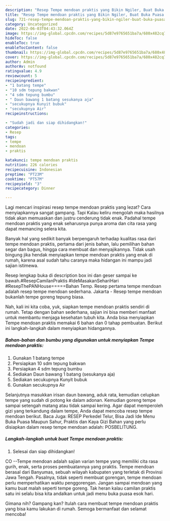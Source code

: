 ```yaml
---
description: "Resep Tempe mendoan praktis yang Bikin Ngiler, Buat Buka Puasa Enak Banget"
title: "Resep Tempe mendoan praktis yang Bikin Ngiler, Buat Buka Puasa Enak Banget"
slug: 721-resep-tempe-mendoan-praktis-yang-bikin-ngiler-buat-buka-puasa-enak-banget
category: Uncategorized
date: 2022-06-03T04:43:32.064Z
image: https://img-global.cpcdn.com/recipes/5d87e9765651ba7a/680x482cq70/tempe-mendoan-praktis-foto-resep-utama.jpg
hideToc: false
enableToc: true
enableTocContent: false
thumbnail: https://img-global.cpcdn.com/recipes/5d87e9765651ba7a/680x482cq70/tempe-mendoan-praktis-foto-resep-utama.jpg
cover: https://img-global.cpcdn.com/recipes/5d87e9765651ba7a/680x482cq70/tempe-mendoan-praktis-foto-resep-utama.jpg
author: Admin
authorAv: notfound
ratingvalue: 4.9
reviewcount: 5
recipeingredient:
- "1 batang tempe"
- "10 sdm tepung bakwan"
- "4 sdm tepung bumbu"
- " Daun bawang 1 batang sesukanya aja"
- "secukupnya Kunyit bubuk"
- "secukupnya Air"
recipeinstructions:

- "Sudah jadi dan siap dihidangkan!"
categories:
- Resep
tags:
- tempe
- mendoan
- praktis

katakunci: tempe mendoan praktis 
nutrition: 226 calories
recipecuisine: Indonesian
preptime: "PT23M"
cooktime: "PT57M"
recipeyield: "3"
recipecategory: Dinner

---
```



Lagi mencari inspirasi resep tempe mendoan praktis yang lezat? Cara menyiapkannya sangat gampang. Tapi Kalau keliru mengolah maka hasilnya tidak akan memuaskan dan justru cenderung tidak enak. Padahal tempe mendoan praktis yang enak seharusnya punya aroma dan cita rasa yang dapat memancing selera kita.


Banyak hal yang sedikit banyak berpengaruh terhadap kualitas rasa dari tempe mendoan praktis, pertama dari jenis bahan, lalu pemilihan bahan segar dan bagus, hingga cara membuat dan menyajikannya. Tidak usah bingung jika hendak menyiapkan tempe mendoan praktis yang enak di rumah, karena asal sudah tahu caranya maka hidangan ini mampu jadi sajian istimewa.

Resep lengkap buka di description box ini dan geser sampai ke bawah.#ResepCamilanPraktis #IdeMasakanSehariHari #ResepThePANHouse=====Bahan Temp. Resep pertama tempe mendoan adalah resep tempe mendoan sederhana. Jakarta - Resep tempe mendoan bukanlah tempe goreng tepung biasa.


Nah, kali ini kita coba, yuk, siapkan tempe mendoan praktis sendiri di rumah. Tetap dengan bahan sederhana, sajian ini bisa memberi manfaat untuk membantu menjaga kesehatan tubuh kita. Anda bisa menyiapkan Tempe mendoan praktis memakai 6 bahan dan 0 tahap pembuatan. Berikut ini langkah-langkah dalam menyiapkan hidangannya.

<!--inarticleads1-->

##### Bahan-bahan dan bumbu yang digunakan untuk menyiapkan Tempe mendoan praktis:

1. Gunakan 1 batang tempe
1. Persiapkan 10 sdm tepung bakwan
1. Persiapkan 4 sdm tepung bumbu
1. Sediakan  Daun bawang 1 batang (sesukanya aja)
1. Sediakan secukupnya Kunyit bubuk
1. Gunakan secukupnya Air


Selanjutnya masukkan irisan daun bawang, aduk rata, kemudian celupkan tempe yang sudah di potong ke dalam adonan. Kemudian goreng tempe sampai setengah matang atau tidak sampai kering. Agar dapat memperoleh gizi yang terkandung dalam tempe, Anda dapat mencoba resep tempe mendoan berikut. Baca Juga: RESEP Perkedel Telur, Bisa Jadi Ide Menu Buka Puasa Maupun Sahur, Praktis dan Kaya Gizi Bahan yang perlu disiapkan dalam resep tempe mendoan adalah: POSBELITUNG. 

<!--inarticleads2-->

##### Langkah-langkah untuk buat Tempe mendoan praktis:


1. Selesai dan siap dihidangkan!

CO --Tempe mendoan adalah sajian varian tempe yang memiliki cita rasa gurih, enak, serta proses pembuatannya yang praktis. Tempe mendoan berasal dari Banyumas, sebuah wilayah kabupaten yang terletak di Provinsi Jawa Tengah. Pasalnya, tidak seperti membuat gorengan, tempe mendoan perlu memperhatikan waktu penggorengan. Jangan sampai mendoan yang kamu buat malah seperti tempe goreng. Tak heran kalau camilan praktis satu ini selalu bisa kita andalkan untuk jadi menu buka puasa esok hari. 

Gimana nih? Gampang kan? Itulah cara membuat tempe mendoan praktis yang bisa kamu lakukan di rumah. Semoga bermanfaat dan selamat mencoba!

